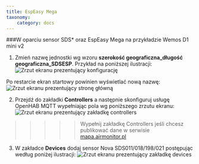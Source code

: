 ```yaml
---
title: EspEasy Mega
taxonomy:
    category: docs
---
```

###W oparciu sensor SDS* oraz EspEasy Mega na przykładzie Wemos D1 mini v2

1. Zmień nazwę jednostki wg wzoru **szerokość geograficzna_długość geograficzna_SDSESP**. Przykład na poniższej ilustracji:
![Zrzut ekranu prezentujący konfigurację](http://airmonitor.pl/images/image30.jpg)

Po restarcie ekran startowy powinien wyświetlać nową nazwę:
![Zrzut ekranu prezentujący stronę główną](http://airmonitor.pl/images/image28.jpg)

2. Przejdź do zakładki **Controllers** a następnie skonfiguruj usługę OpenHAB MQTT wypełniając pola wg poniższego zrzutu ekranu:
![Zrzut ekranu prezentujący zakładkę controllers](http://airmonitor.pl/images/image31.jpg)

>>>>>Wypełnij zakładkę Controllers jeśli chcesz publikować dane w serwisie [mapa.airmonitor.pl](http://mapa.airmonitor.pl)

3. W zakładce **Devices** dodaj sensor Nova SDS011/018/198/021 postępując według poniżej ilustracji:
![Zrzut ekranu prezentujący zakładkę devices](http://airmonitor.pl/images/espeasy_sds_configuration.jpg)

